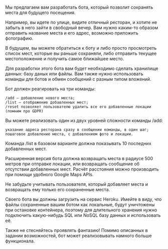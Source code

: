 Мы предлагаем вам разработать бота, который позволит сохранять места для будущего посещения.

Например, вы идете по улице, видите отличный ресторан, и хотите не забыть в него зайти в свободный вечер. Вам нужно каким-то образом отправить название места и его адрес, возможно приложить фотографию.

В будущем, вы можете обратиться к боту и либо просто просмотреть список мест, которые вы раньше сохраняли, либо отправить текущее местоположение и получить самое ближайшее место.

Для разработки этого бота вам будет необходимо сделать хранилище данных: базу даных или файлы. Вам также нужно использовать команды для ботов и обмен сообщений с разным типом вложений.

Бот должен реагировать на три команды:

    /add – добавление нового места;
    /list – отображение добавленных мест;
    /reset позволяет пользователю удалить все его добавленные локации (помним про GDPR)
Вы можете реализовать один из двух уровней сложности команды /add:

    указание адреса ресторана сразу в сообщении команды, в один шаг;
    пошаговое добавление места, с добавлением фото и локации.
Команда /list в базовом варианте должна показывать 10 последних добавленных мест.

Расширенная версия бота должна возвращать места в радиусе 500 метров при отправке локации, или возвращать сообщение об отсутствии добавленных мест. Расчёт расстояния можно производить при помощи удобного Google Maps APIs.

Не забудьте учитывать пользователя, который добавляет места и возвращать ему только его сохраненные места.

Своего бота вы должны загрузить на сервис Heroku. Имейте в виду, что файлы сохраненные вашим ботом как локальные, будут уничтожены при остановке контейнера, поэтому для длительного хранения нужно подключить какую-нибудь SQL или NoSQL базу данных и использовать её.

Также не стесняйтесь проявлять фантазию! Помимо описанных в задании возможностей, бот может реализовывать намного больше функционала.